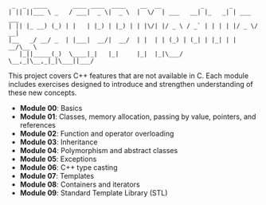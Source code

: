 ```text
 _  _  ____       ____ ____  ____    __  __           _       _           
| || ||___ \ _   / ___|  _ \|  _ \  |  \/  | ___   __| |_   _| | ___  ___ 
| || |_ __) (_) | |   | |_) | |_) | | |\/| |/ _ \ / _` | | | | |/ _ \/ __|
|__   _/ __/ _  | |___|  __/|  __/  | |  | | (_) | (_| | |_| | |  __/\__ \
   |_||_____(_)  \____|_|   |_|     |_|  |_|\___/ \__,_|\__,_|_|\___||___/  
```

This project covers C++ features that are not available in C.
Each module includes exercises designed to introduce and strengthen understanding of these new concepts.

- **Module 00**: Basics
- **Module 01**: Classes, memory allocation, passing by value, pointers, and references
- **Module 02**: Function and operator overloading
- **Module 03**: Inheritance
- **Module 04**: Polymorphism and abstract classes
- **Module 05**: Exceptions
- **Module 06**: C++ type casting
- **Module 07**: Templates
- **Module 08**: Containers and iterators
- **Module 09**: Standard Template Library (STL)
